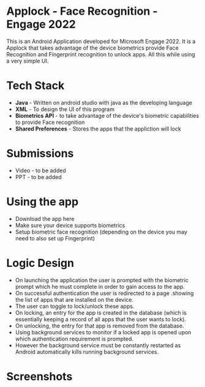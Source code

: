 # Applock - Face Recognition - Engage 2022
This is an Android Application developed for Microsoft Engage 2022. It is a Applock that takes advantage of the device biometrics provide Face Recognition and Fingerprint recognition to unlock apps. All this while using a very simple UI.

# Tech Stack
- **Java** - Written on android studio with java as the developing language
- **XML** - To design the UI of this program
- **Biometrics API** - to take advantage of the device's biometric capabilities to provide Face recognition
- **Shared Preferences** - Stores the apps that the appliction will lock

# Submissions
- Video - to be added
- PPT - to be added

# Using the app
- Download the app  here
- Make sure your device supports biometrics 
- Setup biometric face recognition (depending on the device you may need to also set up Fingerprint)

# Logic Design
- On launching the application the user is prompted with the biometric prompt which he must complete in order to gain access to the app.
- On successful authentication the user is redirected to a page .showing the list of apps that are installed on the device.
- The user can toggle to lock/unlock these apps.
- On locking, an entry for the app is created in the database (which is essentially keeping a record of all apps that the user wants to lock).
- On unlocking, the entry for that app is removed from the database.
- Using background services to monitor if a locked app is opened upon which authentication requirement is prompted.
- However the background service must be constantly restarted as Android automatically kills running background services.

# Screenshots
